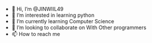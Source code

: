 - 👋 Hi, I’m @JINWIIL49
- 👀 I’m interested in learning python 
- 🌱 I’m currently learning Computer Science 
- 💞️ I’m looking to collaborate on With Other programmers
- 📫 How to reach me 
  
  

<!---
JINWIIL49/JINWIIL49 is a ✨ special ✨ repository because its `README.md` (this file) appears on your GitHub profile.
You can click the Preview link to take a look at your changes.
--->
